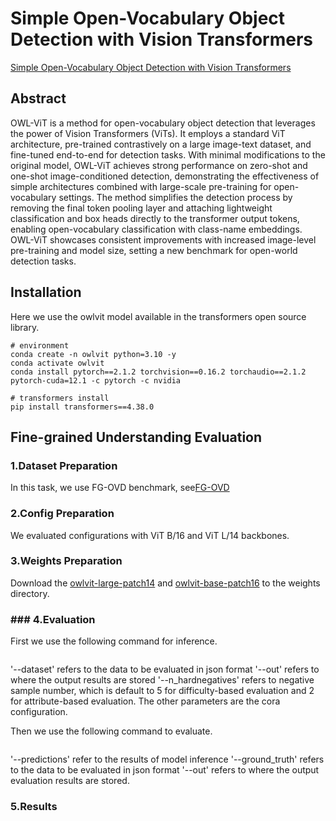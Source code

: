 # Simple Open-Vocabulary Object Detection with Vision Transformers

[Simple Open-Vocabulary Object Detection with Vision Transformers](https://arxiv.org/abs/2205.06230)

## Abstract

OWL-ViT is a method for open-vocabulary object detection that leverages the power of Vision Transformers (ViTs). It employs a standard ViT architecture, pre-trained contrastively on a large image-text dataset, and fine-tuned end-to-end for detection tasks. With minimal modifications to the original model, OWL-ViT achieves strong performance on zero-shot and one-shot image-conditioned detection, demonstrating the effectiveness of simple architectures combined with large-scale pre-training for open-vocabulary settings. The method simplifies the detection process by removing the final token pooling layer and attaching lightweight classification and box heads directly to the transformer output tokens, enabling open-vocabulary classification with class-name embeddings. OWL-ViT showcases consistent improvements with increased image-level pre-training and model size, setting a new benchmark for open-world detection tasks.

## Installation

Here we use the owlvit model available in the transformers open source library.

```
# environment
conda create -n owlvit python=3.10 -y
conda activate owlvit
conda install pytorch==2.1.2 torchvision==0.16.2 torchaudio==2.1.2 pytorch-cuda=12.1 -c pytorch -c nvidia

# transformers install
pip install transformers==4.38.0

```

## Fine-grained Understanding Evaluation

### 1.Dataset Preparation

In this task, we use FG-OVD benchmark, see[FG-OVD](https://github.com/better-chao/perceptual_abilities_evaluation/blob/main/datasets/FG-OVD/README.md)

### 2.Config Preparation

We evaluated configurations with ViT B/16 and ViT L/14 backbones.

### 3.Weights Preparation

Download the [owlvit-large-patch14](https://huggingface.co/google/owlvit-large-patch14) and [owlvit-base-patch16](https://huggingface.co/google/owlvit-base-patch16) to the weights directory.

### ### 4.Evaluation

First we use the following command for inference.

```
```

'--dataset' refers to the data to be evaluated in json format
'--out' refers to where the output results are stored
'--n_hardnegatives' refers to negative sample number, which is default to 5 for difficulty-based evaluation and 2 for attribute-based evaluation.
The other parameters are the cora configuration.

Then we use the following command to evaluate.

```
```

'--predictions' refer to the results of model inference
'--ground_truth' refers to the data to be evaluated in json format
'--out' refers to where the output evaluation results are stored.

### 5.Results
